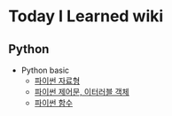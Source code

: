 # Today I Learned wiki

## Python

- Python basic
  - [파이썬 자료형](https://github.com/greenideology/self_study/blob/main/python/2022-02-03-python_data_type.md)
  - [파이썬 제어문, 이터러블 객체](https://github.com/greenideology/self_study/blob/main/python/2022-02-18-python_control_statement.md)
  - [파이썬 함수](https://github.com/greenideology/self_study/blob/main/python/2022-02-18-python_function.md)


